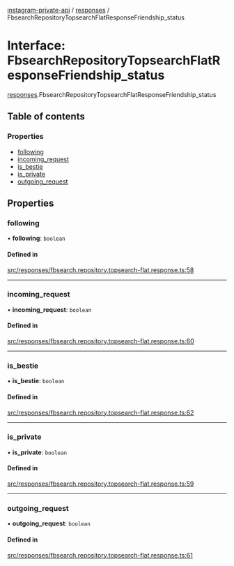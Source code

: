 [instagram-private-api](../../README.md) / [responses](../../modules/responses.md) / FbsearchRepositoryTopsearchFlatResponseFriendship_status

# Interface: FbsearchRepositoryTopsearchFlatResponseFriendship\_status

[responses](../../modules/responses.md).FbsearchRepositoryTopsearchFlatResponseFriendship_status

## Table of contents

### Properties

- [following](FbsearchRepositoryTopsearchFlatResponseFriendship_status.md#following)
- [incoming\_request](FbsearchRepositoryTopsearchFlatResponseFriendship_status.md#incoming_request)
- [is\_bestie](FbsearchRepositoryTopsearchFlatResponseFriendship_status.md#is_bestie)
- [is\_private](FbsearchRepositoryTopsearchFlatResponseFriendship_status.md#is_private)
- [outgoing\_request](FbsearchRepositoryTopsearchFlatResponseFriendship_status.md#outgoing_request)

## Properties

### following

• **following**: `boolean`

#### Defined in

[src/responses/fbsearch.repository.topsearch-flat.response.ts:58](https://github.com/Nerixyz/instagram-private-api/blob/b3351b9/src/responses/fbsearch.repository.topsearch-flat.response.ts#L58)

___

### incoming\_request

• **incoming\_request**: `boolean`

#### Defined in

[src/responses/fbsearch.repository.topsearch-flat.response.ts:60](https://github.com/Nerixyz/instagram-private-api/blob/b3351b9/src/responses/fbsearch.repository.topsearch-flat.response.ts#L60)

___

### is\_bestie

• **is\_bestie**: `boolean`

#### Defined in

[src/responses/fbsearch.repository.topsearch-flat.response.ts:62](https://github.com/Nerixyz/instagram-private-api/blob/b3351b9/src/responses/fbsearch.repository.topsearch-flat.response.ts#L62)

___

### is\_private

• **is\_private**: `boolean`

#### Defined in

[src/responses/fbsearch.repository.topsearch-flat.response.ts:59](https://github.com/Nerixyz/instagram-private-api/blob/b3351b9/src/responses/fbsearch.repository.topsearch-flat.response.ts#L59)

___

### outgoing\_request

• **outgoing\_request**: `boolean`

#### Defined in

[src/responses/fbsearch.repository.topsearch-flat.response.ts:61](https://github.com/Nerixyz/instagram-private-api/blob/b3351b9/src/responses/fbsearch.repository.topsearch-flat.response.ts#L61)
